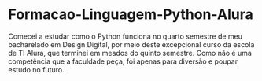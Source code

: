 # Formacao-Linguagem-Python-Alura

Comecei a estudar como o Python funciona no quarto semestre de meu bacharelado em Design Digital, por meio deste excepcional curso da escola de TI Alura, que terminei em meados do quinto semestre.
Como não é uma competência que a faculdade peça, foi apenas para diversão e poupar estudo no futuro.
